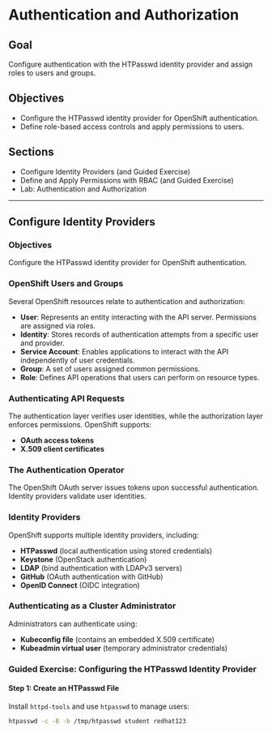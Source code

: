 # Authentication and Authorization

## Goal
Configure authentication with the HTPasswd identity provider and assign roles to users and groups.

## Objectives
- Configure the HTPasswd identity provider for OpenShift authentication.
- Define role-based access controls and apply permissions to users.

## Sections
- Configure Identity Providers (and Guided Exercise)
- Define and Apply Permissions with RBAC (and Guided Exercise)
- Lab: Authentication and Authorization

---

## Configure Identity Providers

### Objectives
Configure the HTPasswd identity provider for OpenShift authentication.

### OpenShift Users and Groups
Several OpenShift resources relate to authentication and authorization:

- **User**: Represents an entity interacting with the API server. Permissions are assigned via roles.
- **Identity**: Stores records of authentication attempts from a specific user and provider.
- **Service Account**: Enables applications to interact with the API independently of user credentials.
- **Group**: A set of users assigned common permissions.
- **Role**: Defines API operations that users can perform on resource types.

### Authenticating API Requests
The authentication layer verifies user identities, while the authorization layer enforces permissions. OpenShift supports:
- **OAuth access tokens**
- **X.509 client certificates**

### The Authentication Operator
The OpenShift OAuth server issues tokens upon successful authentication. Identity providers validate user identities.

### Identity Providers
OpenShift supports multiple identity providers, including:
- **HTPasswd** (local authentication using stored credentials)
- **Keystone** (OpenStack authentication)
- **LDAP** (bind authentication with LDAPv3 servers)
- **GitHub** (OAuth authentication with GitHub)
- **OpenID Connect** (OIDC integration)

### Authenticating as a Cluster Administrator
Administrators can authenticate using:
- **Kubeconfig file** (contains an embedded X.509 certificate)
- **Kubeadmin virtual user** (temporary administrator credentials)

### Guided Exercise: Configuring the HTPasswd Identity Provider

#### Step 1: Create an HTPasswd File
Install `httpd-tools` and use `htpasswd` to manage users:
```sh
htpasswd -c -B -b /tmp/htpasswd student redhat123
